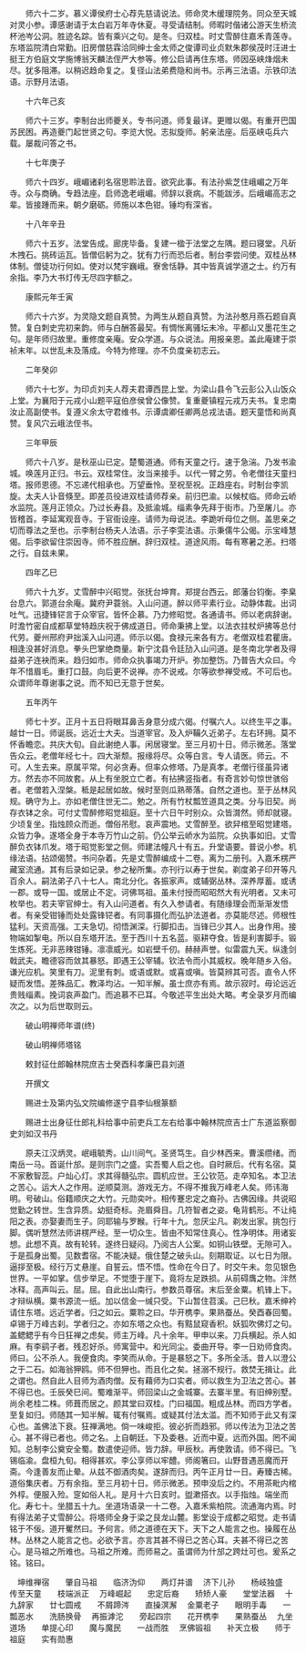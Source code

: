<!-- { "loadSidebar": true } -->
　　师六十二岁。慕义谭侯府士心荐先慈请说法。师命灵木缓理院务。同众至天城对灵小参。谭感谢请于太白岩万年寺休夏。寻受请结制。师暇时偕诸公游天生桥流杯池岑公洞。胜迹名踪。皆有乘兴之句。是冬。归双桂。时丈雪醉住嘉禾青莲寺。东塔监院清白常勤。旧房僧慈霖洽同绅士金太师之俊谭司业贞默朱郡侯茂时汪进士挺王方伯庭文学施博翁天麟法侄严大参等。修公启请再住东塔。师因巫峡烽烟未尽。犹多阻滞。以稍迟趋命复之。复径山法弟费隐和尚书。示再三法语。示铁印法语。示野月法语。

　　十六年己亥

　　师六十三岁。李制台出师夔关。专书问道。师复最详。更赠以偈。有重开巴国苏民困。再造夔门起世贤之句。李览大悦。志拟旋师。躬亲法座。后巫峡屯兵六载。屡裁问答之书。

　　十七年庚子

　　师六十四岁。峨嵋诸刹名宿思聆法音。欲究此事。有法孙紫芝住峨嵋之万年寺。众与商确。专趋法座。启师逸老峨嵋。师辞以衰病。不能跋涉。后峨嵋高志之辈。皆接踵而来。朝夕磨砺。师施以本色钳。锤均有深省。

　　十八年辛丑

　　师六十五岁。法堂告成。廊庑毕备。复建一楹于法堂之左隅。题曰寝堂。凡斫木拽石。挑砖运瓦。皆僧侣躬为之。犹有力行而恐后者。制台李尝问使。双桂丛林体制。僧徒功行何如。使对以梵宇巍峨。寮舍恬静。其中皆真诚学道之士。约万有余指。李乃大书灯传无尽四字额之。

　　康熙元年壬寅

　　师六十六岁。为灵隐文题自真赞。为两生从题自真赞。为法孙憨月燕石题自真赞。复白刺史完初来韵。师与白酬答最契。有惆怅离骚坛未冷。平都山又墨花生之句。是年师归故里。重修度亲庵。安众学道。与众说法。用报亲恩。盖此庵建于崇祯末年。以世乱未及落成。今特为修理。亦不负度亲初志云。

　　二年癸卯

　　师六十七岁。为印贞刘夫人荐夫君谭西昆上堂。为梁山县令飞云彭公入山饭众上堂。为襄阳于元戎小山题平寇伯彦侯曾公像赞。复重夔镇程元戎万夫书。复忠南汝止高副使书。复遵义余太守君维书。示谭虞卿任卿两总戎法语。题天童悟和尚真赞。复风穴云峨法侄书。

　　三年甲辰

　　师六十八岁。是秋巫山已定。楚蜀道通。师有天童之行。速于急湍。乃发书渝城。唤莲月正归。书云。双桂常住。汝当来接手。以代一臂之劳。令老僧往天童扫塔。报师恩德。不忘递代相承也。万望垂怜。至祝至祝。正趋座右。时制台李凯旋。太夫人讣音倏至。即差员役进双桂请师荐亲。前归巴渝。以候杖临。师命云峤水监院。莲月正领众。乃过长寿县。及抵渝城。缁素争先拜于街市。乃至屠儿。亦皆稽首。李延寓观音寺。于官衙设座。请师为母说法。李跪听母位之侧。盖思亲之切而尊法之至也。示李制台杨夫人法语。示子李雯法语。示秉儒牛公偈。示宝峰慧偈。后李欲留住崇因寺。师不胜应酬。辞归双桂。道途风雨。每有寒暑之恙。扫塔之行。自兹未果。

　　四年乙巳

　　师六十九岁。丈雪醉中兴昭觉。张抚台坤育。郑提台西云。郎藩台钧衡。李臬台息六。郭道台余庵。冀府尹蓑翁。入山问道。醉以师平素行业。动静体裁。出词吐气。迅捷锋铓言于众宰官。皆怀企慕。乃力修昭觉。各通请书。师以老病辞谢。时澹竹密自成都草堂特趋庆祝于佛成道日。师命秉拂上堂。以法衣拄杖炉拂等总付代劳。夔州邢府尹拙溪入山问道。师示以偈。食禄元来各有方。老僧双桂君瞿唐。相逢没甚好消息。拳头巴掌绝商量。新宁沈县令廷劢入山问道。是冬南北学者及得益弟子连袂而来。趋归如市。师命众执事竭力开炉。弥加整饬。乃普告大众曰。今年不惜眉毛。重打口鼓。向后更不说禅。亦不说戒。尔等欲参禅受戒。不可后也。众谓师年尊谢事之说。而不知已无意于世矣。

　　五年丙午

　　师七十岁。正月十五日将眼耳鼻舌身意分成六偈。付嘱六人。以终生平之事。越廿一日。师诞辰。远近士大夫。当道宰官。及入炉鞴久近弟子。左右环拥。莫不怀香瞻恋。共庆大旬。自此谢绝人事。闲居寝堂。至三月初十日。师示微恙。落堂告众云。老僧年经七十。四大渐颓。报缘将尽。众等白言。专人请医。师云。不可。人生去来。原属平常。何必贪寿。但率众修塔。乃是真孝。老僧行径虽异诸方。然去亦不同故套。从上有坐脱立亡者。有拈拂竖指者。有奇言妙句惊世骇俗者。老僧若入涅槃。秪是起居如故。候时至则瓜熟蒂落。自然之道也。至于丛林风规。确守为上。亦如老僧住世无二。勉之。所有竹杖瓢笠道具之类。分与旧契。尚存衣钵之余。可付丈雪醉修昭觉祖庭。至十六日午时别众。众皆潸然。师却就寝。少顷复坐。指烛顾众而逝。僧俗吊慰。哀声震地。丈雪醉至。欲舁棺至昭觉建塔。众皆力争。遂塔全身于本寺万竹山之前。仍公举云峤水为监院。众执事如旧。丈雪醉负衣钵爪发。塔于昭觉影堂之侧。师建法幢凡十有五。升堂语要。普说小参。机缘法语。拈颂偈赞。书问杂着。先是丈雪醉编成十二卷。离为二册刊。入嘉禾楞严藏室流通。其有后录如记录。参之秘所集。亦刊行以寿于世矣。剃度弟子印开等凡百余人。嗣法弟子八十七人。南北分化。各振家声。或辅弼丛林。深养厚蓄。或诱一郡。或导一国。或居止不定。诃佛骂祖。虽未付授而昭昭然大有光明者。又未可枚举也。若夫宰官绅士。有入山问道者。有久入参请者。有随缘理会而渐渐发悟者。有亲受钳锤而处处露锋铓者。有同事摄化而弘护法道者。亦莫能尽述。师根性猛利。天资高强。工夫急切。彻悟渊深。行脚扣击。当锋已少其人。出身作用。接物端如掣电。所以自东塔开法。至于西川十五名蓝。驱耕夺食。皆是利害脚手。锻生炼死。无非恶辣钳锤。凛凛威光。如岩壁千仞。赫赫声誉。似雷震九天。纵逢剑戟武夫。瞻德容而敛其暴怒。即遇王公宰辅。钦法令而小其威权。晚年随乡入俗。谦光应机。笑里有刀。泥里有刺。或语或默。或喜或嗔。皆莫辨其可否。直令人怀疑而发悟。差殊品汇。教泽均沾。一知半解。虽士庶亦有焉。故示寂时。毋论远近贵贱缁素。挽词哀声盈门。而追慕不已耳。今敬述平生出处大略。考全录岁月而编次之。以为后世取则云。

　　破山明禅师年谱(终)

　　破山明禅师塔铭

　　敕封征仕郎翰林院庶吉士癸酉科孝廉巴县刘道

　　开撰文

　　赐进士及第内弘文院编修遂宁县李仙根篆额

　　赐进士出身征仕郎礼科给事中前吏兵工左右给事中翰林院庶吉士广东道监察御史刘如汉书丹

　　原夫江汉炳灵。岷峨毓秀。山川间气。圣贤笃生。自少林西来。曹溪缵绪。而南岳一马。首诞什邡。是则宗门之盛。实吾蜀人启之也。自时厥后。代有名宿。莫不家敷智蕊。户灿心灯。求其得髓弘宗。圆机应世。王公钦范。走卒知名。本卫法之苦心。运大人之作用。逆顺莫测。游戏无方。不得不推我万峰老人矣。师讳海明。号破山。俗籍顺庆之大竹。元勋奕叶。相传蹇忠定之裔孙。古佛因缘。共说昭觉勤之转世。生含异质。幼挺奇标。尧眉舜目。几符智者之姿。龟背鹤形。不让纯阳之表。亦娶妻而生子。同耶输与罗睺。行年十九。忽厌尘凡。剃发出家。挑包行脚。偶听慧然法师讲楞严经。至一切众生。皆由不知常住真心。性净明体。用诸妄想。此想不真。故有轮转。遂终日疑闷。乃阅古人公案。如铜山铁壁。无隙可入。于是孤身出蜀。见数耆宿。不能决疑。俄住楚之破头山。刻期取证。以七日为限。逼拶至极。经行万丈悬崖。自誓云。悟不悟。性命在今日了。时交午未。忽见银色世界。一平如掌。信步举足。不觉堕于崖下。竟将左足跌损。从前碍膺之物。泮然冰释。高声叫云。屈。屈。自此出山南行。参数员尊宿。末后至金粟。机锋上下。才辩纵横。粟书源流一纸。加以信金一缄只受。下山暂住苕溪。己巳秋。嘉禾绅衿请住东塔。远近学者。归之如云。粟聆之曰。华开槜李。果熟蚕丛。癸酉春回蜀。卓锡于万峰古刹。学者归之。亦如东塔之众也。有黠鼠窥香积。妖狐吹佛灯之句。盖鳃鳃乎有今日狂禅之虑矣。师主万峰。凡十余年。甲申以来。刀兵横起。杀人如麻。有李鹞子者。残忍好杀。师寓营中。和光同尘。委曲开导。李一日劝师食肉。师曰。公不杀人。我便食肉。李笑而从命。于是暴怒之下。多所全活。昔人以澄公之于二石。如海翁狎鸥。师不但狎也。而且化之矣。拯溺不规行。救焚无揖让。此之谓也。然自此人目师为酒肉僧。反有藉师为口实者。师以救生为卫法之苦心。甚不得已也。壬辰癸巳间。蜀难渐平。师回梁山之金城寨。去寨半里。有旧绅别墅。尚余老桂二株。师葺而居之。颜其堂曰双桂。门曰福国。粗成丛林。而四方学者。至复如归。师随其一知半解。辄有付嘱焉。或疑其付法太滥。而不知师于此又有深心也。盖佛法下衰。狂禅满地。倘一味峻拒。彼必折而趋邪。师以传法为卫法之苦心。甚不得已者也。师之名。上自朝廷。下及委巷。近而中夏。远而外国。罔不闻知。总制李公奠安全蜀。数遣使迎师。皆力辞。甲辰秋。再使敦请。师不得已。飞锡临渝。盘桓九旬。相得甚欢。李公享师以牢醴。师阁箸曰。山野昔遇恶魔而开斋。今逢善友而止晕。从兹不御酒肉矣。遂辞而归。丙午正月廿一日。寿臻古稀。道俗集庆者。万有余指。至三月初十日。师示微恙。预申没后之约。不用茶毗内棺外椁。便服入殓。窆如俗人礼。是月十六日亥时。盥漱搭衣。以手指烛。端坐而化。寿七十。坐腊五十九。坐道场语录一十二卷。入嘉禾紫柏院。流通海内焉。时有得法弟子丈雪醉公。将塔师全身于梁之艮龙山麓。影堂设于成都之昭觉。走书请铭于不佞。道开矍然曰。予何言。师之道德在天下。天下之人能言之也。操履在丛林。丛林之人能言之也。必欲予言。亦言其甚不得已之苦心耳。夫甚不得已之苦心。是马祖之所难也。马祖之所难。而师易之。虽谓师为什邡之跨灶可也。爰系之铭。铭曰。

　坤维禅宿　　肇自马祖　　临济沩仰　　两灯并谱
　济下儿孙　　杨岐独盛　　传至天童　　枝端派正
　万峰崛起　　忠定后裔　　矫矫人豪　　堂堂法器
　十九辞家　　廿七圆戒　　不屑蹄涔　　直操溟澥
　金粟老子　　眼明手毒　　一瓢恶水　　洗肠换骨
　再振滹沱　　旁起四宗　　花开槜李　　果熟蚕丛
　九坐道场　　单提心印　　魔与魔民　　一战而胜
　烹佛锻祖　　补天立极　　师于祖庭　　实有勋惠
